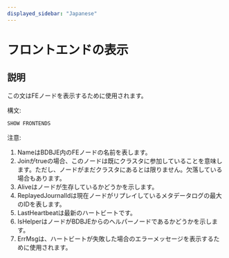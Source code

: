 ```yaml
---
displayed_sidebar: "Japanese"
---
```


# フロントエンドの表示

## 説明

この文はFEノードを表示するために使用されます。

構文:

```sql
SHOW FRONTENDS
```

注意:

1. NameはBDBJE内のFEノードの名前を表します。
2. Joinがtrueの場合、このノードは既にクラスタに参加していることを意味します。ただし、ノードがまだクラスタにあるとは限りません。欠落している場合もあります。
3. Aliveはノードが生存しているかどうかを示します。
4. ReplayedJournalIdは現在ノードがリプレイしているメタデータログの最大のIDを表します。
5. LastHeartbeatは最新のハートビートです。
6. IsHelperはノードがBDBJEからのヘルパーノードであるかどうかを示します。
7. ErrMsgは、ハートビートが失敗した場合のエラーメッセージを表示するために使用されます。